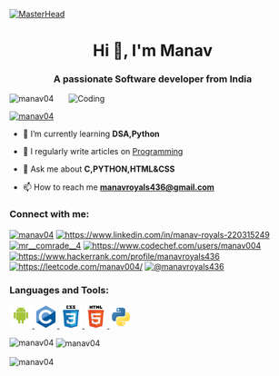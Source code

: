 [![MasterHead](https://res.cloudinary.com/superfolio/image/upload/v1620689979/68747470733a2f2f692e70696e696d672e636f6d2f6f726967696e616c732f63362f33332f63322f63363333633230656465383266306530636564376435373064626533613166332e676966_yjuh2s.gif)](https://manav3645.io)<h1 align="center">Hi 👋, I'm Manav</h1>
<h3 align="center">A passionate Software developer from India</h3>
<img align="right" alt="Coding" width="400" src="https://gifdb.com/images/high/animated-man-computer-coding-nae6mec378lsg1i3.gif">

<p align="left"> <img src="https://komarev.com/ghpvc/?username=manav04&label=Profile%20views&color=0e75b6&style=flat" alt="manav04" /> </p>

<p align="left"> <a href="https://twitter.com/manav04" target="blank"><img src="https://img.shields.io/twitter/follow/manav04?logo=twitter&style=for-the-badge" alt="manav04" /></a> </p>

- 🌱 I’m currently learning **DSA,Python**

- 📝 I regularly write articles on [Programming](Programming)

- 💬 Ask me about **C,PYTHON,HTML&CSS**

- 📫 How to reach me **manavroyals436@gmail.com**

<h3 align="left">Connect with me:</h3>
<p align="left">
<a href="https://twitter.com/manav04" target="blank"><img align="center" src="https://raw.githubusercontent.com/rahuldkjain/github-profile-readme-generator/master/src/images/icons/Social/twitter.svg" alt="manav04" height="30" width="40" /></a>
<a href="https://linkedin.com/in/https://www.linkedin.com/in/manav-royals-220315249" target="blank"><img align="center" src="https://raw.githubusercontent.com/rahuldkjain/github-profile-readme-generator/master/src/images/icons/Social/linked-in-alt.svg" alt="https://www.linkedin.com/in/manav-royals-220315249" height="30" width="40" /></a>
<a href="https://instagram.com/mr__comrade__4" target="blank"><img align="center" src="https://raw.githubusercontent.com/rahuldkjain/github-profile-readme-generator/master/src/images/icons/Social/instagram.svg" alt="mr__comrade__4" height="30" width="40" /></a>
<a href="https://www.codechef.com/users/https://www.codechef.com/users/manav004" target="blank"><img align="center" src="https://cdn.jsdelivr.net/npm/simple-icons@3.1.0/icons/codechef.svg" alt="https://www.codechef.com/users/manav004" height="30" width="40" /></a>
<a href="https://www.hackerrank.com/https://www.hackerrank.com/profile/manavroyals436" target="blank"><img align="center" src="https://raw.githubusercontent.com/rahuldkjain/github-profile-readme-generator/master/src/images/icons/Social/hackerrank.svg" alt="https://www.hackerrank.com/profile/manavroyals436" height="30" width="40" /></a>
<a href="https://www.leetcode.com/https://leetcode.com/manav004/" target="blank"><img align="center" src="https://raw.githubusercontent.com/rahuldkjain/github-profile-readme-generator/master/src/images/icons/Social/leet-code.svg" alt="https://leetcode.com/manav004/" height="30" width="40" /></a>
<a href="https://www.hackerearth.com/@manavroyals436" target="blank"><img align="center" src="https://raw.githubusercontent.com/rahuldkjain/github-profile-readme-generator/master/src/images/icons/Social/hackerearth.svg" alt="@manavroyals436" height="30" width="40" /></a>
</p>

<h3 align="left">Languages and Tools:</h3>
<p align="left"> <a href="https://developer.android.com" target="_blank" rel="noreferrer"> <img src="https://raw.githubusercontent.com/devicons/devicon/master/icons/android/android-original-wordmark.svg" alt="android" width="40" height="40"/> </a> <a href="https://www.cprogramming.com/" target="_blank" rel="noreferrer"> <img src="https://raw.githubusercontent.com/devicons/devicon/master/icons/c/c-original.svg" alt="c" width="40" height="40"/> </a> <a href="https://www.w3schools.com/css/" target="_blank" rel="noreferrer"> <img src="https://raw.githubusercontent.com/devicons/devicon/master/icons/css3/css3-original-wordmark.svg" alt="css3" width="40" height="40"/> </a> <a href="https://www.w3.org/html/" target="_blank" rel="noreferrer"> <img src="https://raw.githubusercontent.com/devicons/devicon/master/icons/html5/html5-original-wordmark.svg" alt="html5" width="40" height="40"/> </a> <a href="https://www.python.org" target="_blank" rel="noreferrer"> <img src="https://raw.githubusercontent.com/devicons/devicon/master/icons/python/python-original.svg" alt="python" width="40" height="40"/> </a> </p>

<p><img align="left" src="https://github-readme-stats.vercel.app/api/top-langs?username=manav04&show_icons=true&locale=en&layout=compact" alt="manav04" /></p>

<p>&nbsp;<img align="center" src="https://github-readme-stats.vercel.app/api?username=manav04&show_icons=true&locale=en" alt="manav04" /></p>

<p><img align="center" src="https://github-readme-streak-stats.herokuapp.com/?user=manav04&" alt="manav04" /></p>


